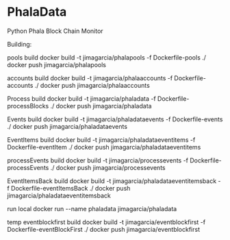 # PhalaData
Python Phala Block Chain Monitor


Building:

pools build
docker build -t jimagarcia/phalapools -f Dockerfile-pools ./
docker push jimagarcia/phalapools

accounts build
docker build -t jimagarcia/phalaaccounts -f Dockerfile-accounts ./
docker push jimagarcia/phalaaccounts

Process build
docker build -t jimagarcia/phaladata -f Dockerfile-processBlocks ./
docker push jimagarcia/phaladata


Events build
docker build -t jimagarcia/phaladataevents -f Dockerfile-events ./
docker push jimagarcia/phaladataevents

EventItems build
docker build -t jimagarcia/phaladataeventitems -f Dockerfile-eventItem ./
docker push jimagarcia/phaladataeventitems


processEvents build
docker build -t jimagarcia/processevents -f Dockerfile-processEvents ./
docker push jimagarcia/processevents


EventItemsBack build
docker build -t jimagarcia/phaladataeventitemsback -f Dockerfile-eventItemsBack ./
docker push jimagarcia/phaladataeventitemsback



run local
docker run --name phaladata jimagarcia/phaladata


temp
eventblockfirst build
docker build -t jimagarcia/eventblockfirst -f Dockerfile-eventBlockFirst ./
docker push jimagarcia/eventblockfirst

